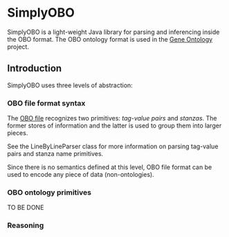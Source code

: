SimplyOBO
=========

SimplyOBO is a light-weight Java library for parsing and inferencing inside the
OBO format. The OBO ontology format is used in the [Gene Ontology][1] project.

Introduction
------------

SimplyOBO uses three levels of abstraction:

### OBO file format syntax

The [OBO file][2] recognizes two primitives: *tag-value pairs* and *stanzas*.
The former stores of information and the latter is used to group them into
larger pieces.

See the LineByLineParser class for more information on parsing tag-value pairs
and stanza name primitives.

Since there is no semantics defined at this level, OBO file format can be used
to encode any piece of data (non-ontologies).

### OBO ontology primitives

TO BE DONE

### Reasoning


[1]: http://www.geneontology.org/	"Gene Ontology website"
[2]: http://www.geneontology.org/GO.format.obo-1_2.shtml#S.1.1	"OBO Document Structure"

